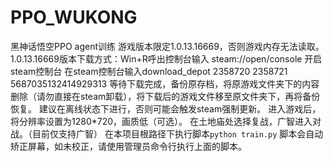 # PPO_WUKONG
黑神话悟空PPO agent训练
游戏版本限定1.0.13.16669，否则游戏内存无法读取。
1.0.13.16669版本下载方式：Win+R呼出控制台输入 steam://open/console 开启steam控制台
在steam控制台输入download_depot 2358720 2358721 5687035132414929313
等待下载完成，备份原存档，将原游戏文件夹下的内容删除（请勿直接在steam卸载），将下载后的游戏文件移至原文件夹下，再将备份恢复。
建议在离线状态下进行，否则可能会触发steam强制更新。
进入游戏后，将分辨率设置为1280*720，画质低（可选）。
在土地庙处选择复战，广智进入对战。（目前仅支持广智）
在本项目根路径下执行脚本`python train.py`
脚本会自动矫正屏幕，如未校正，请使用管理员命令行执行上面的脚本。